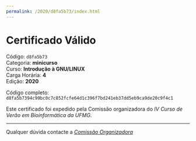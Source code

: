 ```yaml
---
permalink: /2020/d8fa5b73/index.html
---
```


# Certificado Válido

Código: `d8fa5b73`<br>
Categoria: **minicurso**<br>
Curso: **Introdução à GNU/LINUX**<br>
Carga Horária: **4**<br>
Edição: **2020**<br>


Código completo: `d8fa5b7394c99bc0c7c852fcfe64d1c396f7bd241eb37dd5eb9ca9de20c9f4c1`


Este certificado foi expedido pela Comissão organizadora do *IV Curso de Verão em Bioinformática da UFMG*.

----

Qualquer dúvida contacte a [_Comissão Organizadora_](<mailto:cursobioinfoufmg@gmail.com$subject=[Certificados]>)

